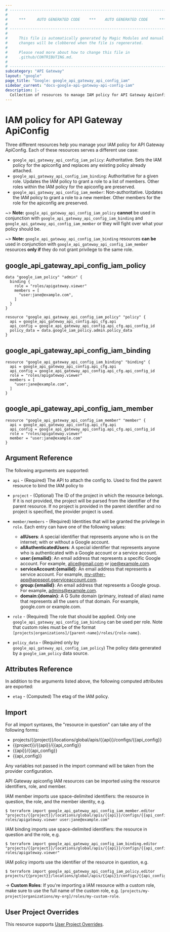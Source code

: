 ```yaml
---
# ----------------------------------------------------------------------------
#
#     ***     AUTO GENERATED CODE    ***    AUTO GENERATED CODE     ***
#
# ----------------------------------------------------------------------------
#
#     This file is automatically generated by Magic Modules and manual
#     changes will be clobbered when the file is regenerated.
#
#     Please read more about how to change this file in
#     .github/CONTRIBUTING.md.
#
# ----------------------------------------------------------------------------
subcategory: "API Gateway"
layout: "google"
page_title: "Google: google_api_gateway_api_config_iam"
sidebar_current: "docs-google-api-gateway-api-config-iam"
description: |-
  Collection of resources to manage IAM policy for API Gateway ApiConfig
---
```


# IAM policy for API Gateway ApiConfig
Three different resources help you manage your IAM policy for API Gateway ApiConfig. Each of these resources serves a different use case:

* `google_api_gateway_api_config_iam_policy`: Authoritative. Sets the IAM policy for the apiconfig and replaces any existing policy already attached.
* `google_api_gateway_api_config_iam_binding`: Authoritative for a given role. Updates the IAM policy to grant a role to a list of members. Other roles within the IAM policy for the apiconfig are preserved.
* `google_api_gateway_api_config_iam_member`: Non-authoritative. Updates the IAM policy to grant a role to a new member. Other members for the role for the apiconfig are preserved.

~> **Note:** `google_api_gateway_api_config_iam_policy` **cannot** be used in conjunction with `google_api_gateway_api_config_iam_binding` and `google_api_gateway_api_config_iam_member` or they will fight over what your policy should be.

~> **Note:** `google_api_gateway_api_config_iam_binding` resources **can be** used in conjunction with `google_api_gateway_api_config_iam_member` resources **only if** they do not grant privilege to the same role.



## google\_api\_gateway\_api\_config\_iam\_policy

```hcl
data "google_iam_policy" "admin" {
  binding {
    role = "roles/apigateway.viewer"
    members = [
      "user:jane@example.com",
    ]
  }
}

resource "google_api_gateway_api_config_iam_policy" "policy" {
  api = google_api_gateway_api_config.api_cfg.api
  api_config = google_api_gateway_api_config.api_cfg.api_config_id
  policy_data = data.google_iam_policy.admin.policy_data
}
```

## google\_api\_gateway\_api\_config\_iam\_binding

```hcl
resource "google_api_gateway_api_config_iam_binding" "binding" {
  api = google_api_gateway_api_config.api_cfg.api
  api_config = google_api_gateway_api_config.api_cfg.api_config_id
  role = "roles/apigateway.viewer"
  members = [
    "user:jane@example.com",
  ]
}
```

## google\_api\_gateway\_api\_config\_iam\_member

```hcl
resource "google_api_gateway_api_config_iam_member" "member" {
  api = google_api_gateway_api_config.api_cfg.api
  api_config = google_api_gateway_api_config.api_cfg.api_config_id
  role = "roles/apigateway.viewer"
  member = "user:jane@example.com"
}
```

## Argument Reference

The following arguments are supported:

* `api` - (Required) The API to attach the config to.
 Used to find the parent resource to bind the IAM policy to

* `project` - (Optional) The ID of the project in which the resource belongs.
    If it is not provided, the project will be parsed from the identifier of the parent resource. If no project is provided in the parent identifier and no project is specified, the provider project is used.

* `member/members` - (Required) Identities that will be granted the privilege in `role`.
  Each entry can have one of the following values:
  * **allUsers**: A special identifier that represents anyone who is on the internet; with or without a Google account.
  * **allAuthenticatedUsers**: A special identifier that represents anyone who is authenticated with a Google account or a service account.
  * **user:{emailid}**: An email address that represents a specific Google account. For example, alice@gmail.com or joe@example.com.
  * **serviceAccount:{emailid}**: An email address that represents a service account. For example, my-other-app@appspot.gserviceaccount.com.
  * **group:{emailid}**: An email address that represents a Google group. For example, admins@example.com.
  * **domain:{domain}**: A G Suite domain (primary, instead of alias) name that represents all the users of that domain. For example, google.com or example.com.

* `role` - (Required) The role that should be applied. Only one
    `google_api_gateway_api_config_iam_binding` can be used per role. Note that custom roles must be of the format
    `[projects|organizations]/{parent-name}/roles/{role-name}`.

* `policy_data` - (Required only by `google_api_gateway_api_config_iam_policy`) The policy data generated by
  a `google_iam_policy` data source.

## Attributes Reference

In addition to the arguments listed above, the following computed attributes are
exported:

* `etag` - (Computed) The etag of the IAM policy.

## Import

For all import syntaxes, the "resource in question" can take any of the following forms:

* projects/{{project}}/locations/global/apis/{{api}}/configs/{{api_config}}
* {{project}}/{{api}}/{{api_config}}
* {{api}}/{{api_config}}
* {{api_config}}

Any variables not passed in the import command will be taken from the provider configuration.

API Gateway apiconfig IAM resources can be imported using the resource identifiers, role, and member.

IAM member imports use space-delimited identifiers: the resource in question, the role, and the member identity, e.g.
```
$ terraform import google_api_gateway_api_config_iam_member.editor "projects/{{project}}/locations/global/apis/{{api}}/configs/{{api_config}} roles/apigateway.viewer user:jane@example.com"
```

IAM binding imports use space-delimited identifiers: the resource in question and the role, e.g.
```
$ terraform import google_api_gateway_api_config_iam_binding.editor "projects/{{project}}/locations/global/apis/{{api}}/configs/{{api_config}} roles/apigateway.viewer"
```

IAM policy imports use the identifier of the resource in question, e.g.
```
$ terraform import google_api_gateway_api_config_iam_policy.editor projects/{{project}}/locations/global/apis/{{api}}/configs/{{api_config}}
```

-> **Custom Roles**: If you're importing a IAM resource with a custom role, make sure to use the
 full name of the custom role, e.g. `[projects/my-project|organizations/my-org]/roles/my-custom-role`.

## User Project Overrides

This resource supports [User Project Overrides](https://www.terraform.io/docs/providers/google/guides/provider_reference.html#user_project_override).
